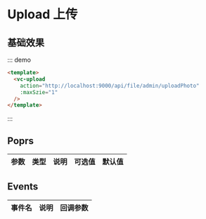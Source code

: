 
# Upload 上传

## 基础效果

::: demo 
```html
<template>
  <vc-upload 
    action="http://localhost:9000/api/file/admin/uploadPhoto"
    :maxSzie="1"
  />
</template>
```
:::


## Poprs

| 参数 | 类型 | 说明 | 可选值 | 默认值 |
|---|---|---|---|---|


## Events

| 事件名 | 说明 | 回调参数 |
| --- | --- | --- |
